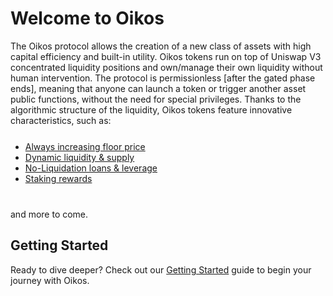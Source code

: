 # Welcome to Oikos

The Oikos protocol allows the creation of a new class of assets with high capital efficiency and built-in utility. Oikos tokens run on top of Uniswap V3 concentrated liquidity positions and own/manage their own liquidity without human intervention. The protocol is permissionless [after the gated phase ends], meaning that anyone can launch a token or trigger another asset public functions, without the need for special privileges. Thanks to the algorithmic structure of the liquidity, Oikos tokens feature innovative characteristics, such as:

<br />

<div style="margin-top: -20px;">

* <a href="../concepts/imv" target="_blank">Always increasing floor price</a>
* <a href="../concepts/dynamic-liquidity" target="_blank">Dynamic liquidity & supply</a>
* <a href="../otokens/loans-leverage" target="_blank">No-Liquidation loans & leverage</a>
* <a href="../otokens/staking" target="_blank">Staking rewards</a>

</div>

<div style="margin-top: 40px;">

and more to come.

</div>

## Getting Started

Ready to dive deeper? Check out our [Getting Started](/introduction/getting-started) guide to begin your journey with Oikos.
